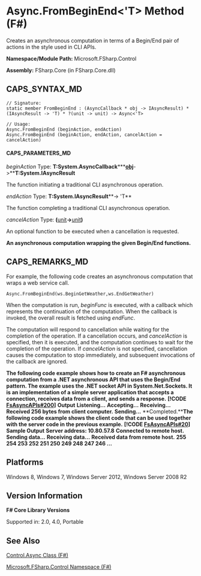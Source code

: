 # Async.FromBeginEnd<'T> Method (F#)

Creates an asynchronous computation in terms of a Begin/End pair of actions in the style used in CLI APIs.

**Namespace/Module Path:** Microsoft.FSharp.Control

**Assembly:** FSharp.Core (in FSharp.Core.dll)


## CAPS_SYNTAX_MD

```
// Signature:
static member FromBeginEnd : (AsyncCallback * obj -> IAsyncResult) * (IAsyncResult -> 'T) * ?(unit -> unit) -> Async<'T>

// Usage:
Async.FromBeginEnd (beginAction, endAction)
Async.FromBeginEnd (beginAction, endAction, cancelAction = cancelAction)
```

#### CAPS_PARAMETERS_MD
*beginAction*
Type: **T:System.AsyncCallback****&#42;**[obj](http://msdn.microsoft.com/en-us/library/dcf2430f-702b-40e5-a0a1-97518bf137f7)**-&gt;****T:System.IAsyncResult**


The function initiating a traditional CLI asynchronous operation.


*endAction*
Type: **T:System.IAsyncResult****-&gt; 'T**


The function completing a traditional CLI asynchronous operation.


*cancelAction*
Type: **(**[unit](http://msdn.microsoft.com/en-us/library/00b837c2-6c8a-483a-87d3-0479c64037a7)**-&gt;**[unit](http://msdn.microsoft.com/en-us/library/00b837c2-6c8a-483a-87d3-0479c64037a7)**)**


An optional function to be executed when a cancellation is requested.



**An asynchronous computation wrapping the given Begin/End functions.**
## CAPS_REMARKS_MD
For example, the following code creates an asynchronous computation that wraps a web service call.


```f#
Async.FromBeginEnd(ws.BeginGetWeather,ws.EndGetWeather)
```
When the computation is run, *beginFunc* is executed, with a callback which represents the continuation of the computation. When the callback is invoked, the overall result is fetched using *endFunc*.

The computation will respond to cancellation while waiting for the completion of the operation. If a cancellation occurs, and *cancelAction* is specified, then it is executed, and the computation continues to wait for the completion of the operation. If *cancelAction* is not specified, cancellation causes the computation to stop immediately, and subsequent invocations of the callback are ignored.

**The following code example shows how to create an F# asynchronous computation from a .NET asynchronous API that uses the Begin/End pattern. The example uses the .NET socket API in System.Net.Sockets. It is an implementation of a simple server application that accepts a connection, receives data from a client, and sends a response.**
**[!CODE [FsAsyncAPIs#200](../CodeSnippet/VS_Snippets_Fsharp/fsasyncapis/FSharp/fs/program.fs#200)]**
**Output**
**Listening...**
**Accepting...**
**Receiving...**
**Received 256 bytes from client computer.**
**Sending...**
**Completed.****The following code example shows the client code that can be used together with the server code in the previous example.**
**[!CODE [FsAsyncAPIs#20](../CodeSnippet/VS_Snippets_Fsharp/fsasyncapis/FSharp/fs/program.fs#20)]**
**Sample Output**
**Server address: 10.80.57.8**
**Connected to remote host.**
**Sending data...**
**Receiving data...**
**Received data from remote host.**
**255 254 253 252 251 250 249 248 247 246 ...**
## Platforms
Windows 8, Windows 7, Windows Server 2012, Windows Server 2008 R2


## Version Information
**F# Core Library Versions**

Supported in: 2.0, 4.0, Portable




## See Also
[Control.Async Class &#40;F&#35;&#41;](Control.Async+Class+%28F%23%29.md)

[Microsoft.FSharp.Control Namespace &#40;F&#35;&#41;](Microsoft.FSharp.Control+Namespace+%28F%23%29.md)

